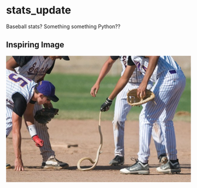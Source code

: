 # stats_update

Baseball stats? Something something Python??

## Inspiring Image

![Inspiring Image](InspiringImage.jpg)
